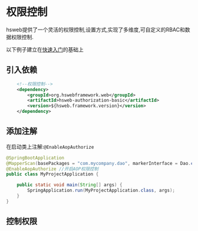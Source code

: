 # 权限控制

hsweb提供了一个灵活的权限控制,设置方式,实现了多维度,可自定义的RBAC和数据权限控制.

以下例子建立在[快速入门](kuai-su-kai-shi)的基础上

## 引入依赖
```xml
    <!--权限控制-->
    <dependency>
        <groupId>org.hswebframework.web</groupId>
        <artifactId>hsweb-authorization-basic</artifactId>
        <version>${hsweb.framework.version}</version>
    </dependency>
```

## 添加注解

在启动类上注解:`@EnableAopAuthorize`

```java
@SpringBootApplication
@MapperScan(basePackages = "com.mycompany.dao", markerInterface = Dao.class)
@EnableAopAuthorize //开启AOP权限控制
public class MyProjectApplication {

    public static void main(String[] args) {
        SpringApplication.run(MyProjectApplication.class, args);
    }
}
```

## 控制权限
